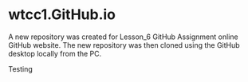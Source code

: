 # wtcc1.GitHub.io
A new repository was created for Lesson_6 GitHub Assignment online GitHub website. The new repository was then cloned using the GitHub desktop locally from the PC.

Testing
